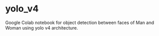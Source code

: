 # yolo_v4
Google Colab notebook for object detection between faces of Man and Woman using yolo v4 architecture.

